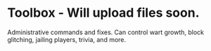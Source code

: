 # Toolbox - Will upload files soon.
Administrative commands and fixes. Can control wart growth, block glitching, jailing players, trivia, and more.
